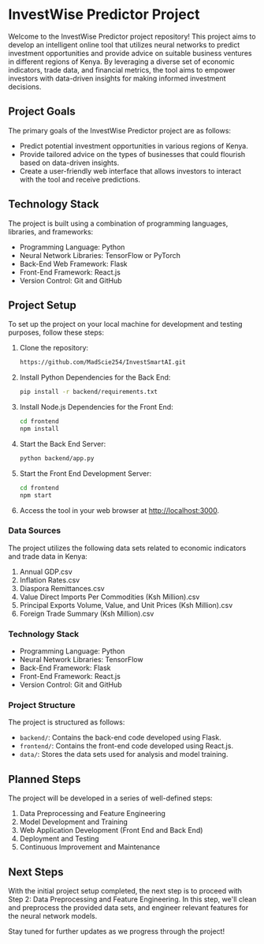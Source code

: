 # InvestWise Predictor Project

Welcome to the InvestWise Predictor project repository! This project aims to develop an intelligent online tool that utilizes neural networks to predict investment opportunities and provide advice on suitable business ventures in different regions of Kenya. By leveraging a diverse set of economic indicators, trade data, and financial metrics, the tool aims to empower investors with data-driven insights for making informed investment decisions.

## Project Goals

The primary goals of the InvestWise Predictor project are as follows:

- Predict potential investment opportunities in various regions of Kenya.
- Provide tailored advice on the types of businesses that could flourish based on data-driven insights.
- Create a user-friendly web interface that allows investors to interact with the tool and receive predictions.

## Technology Stack

The project is built using a combination of programming languages, libraries, and frameworks:

- Programming Language: Python
- Neural Network Libraries: TensorFlow or PyTorch
- Back-End Web Framework: Flask
- Front-End Framework: React.js
- Version Control: Git and GitHub

## Project Setup

To set up the project on your local machine for development and testing purposes, follow these steps:

1. Clone the repository:
   ```bash
   https://github.com/MadScie254/InvestSmartAI.git

2. Install Python Dependencies for the Back End:
   ```bash
   pip install -r backend/requirements.txt
   ```

3. Install Node.js Dependencies for the Front End:
   ```bash
   cd frontend
   npm install
   ```

4. Start the Back End Server:
   ```bash
   python backend/app.py
   ```

5. Start the Front End Development Server:
   ```bash
   cd frontend
   npm start
   ```

6. Access the tool in your web browser at [http://localhost:3000](http://localhost:3000).

### Data Sources

The project utilizes the following data sets related to economic indicators and trade data in Kenya:

1. Annual GDP.csv
2. Inflation Rates.csv
3. Diaspora Remittances.csv
4. Value Direct Imports Per Commodities (Ksh Million).csv
5. Principal Exports Volume, Value, and Unit Prices (Ksh Million).csv
6. Foreign Trade Summary (Ksh Million).csv

### Technology Stack

- Programming Language: Python
- Neural Network Libraries: TensorFlow
- Back-End Framework: Flask
- Front-End Framework: React.js
- Version Control: Git and GitHub

### Project Structure

The project is structured as follows:

- `backend/`: Contains the back-end code developed using Flask.
- `frontend/`: Contains the front-end code developed using React.js.
- `data/`: Stores the data sets used for analysis and model training.

## Planned Steps

The project will be developed in a series of well-defined steps:

1. Data Preprocessing and Feature Engineering
2. Model Development and Training
3. Web Application Development (Front End and Back End)
4. Deployment and Testing
5. Continuous Improvement and Maintenance

## Next Steps

With the initial project setup completed, the next step is to proceed with Step 2: Data Preprocessing and Feature Engineering. In this step, we'll clean and preprocess the provided data sets, and engineer relevant features for the neural network models.

Stay tuned for further updates as we progress through the project!
